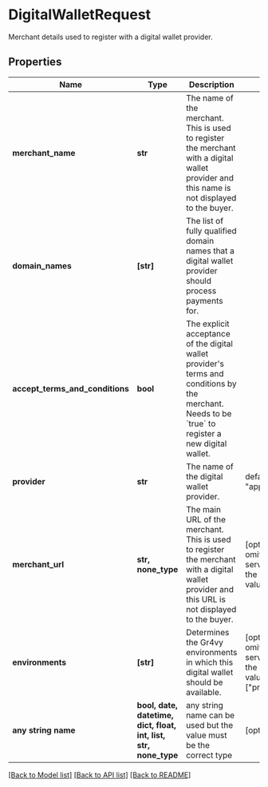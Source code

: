 # DigitalWalletRequest

Merchant details used to register with a digital wallet provider.

## Properties
Name | Type | Description | Notes
------------ | ------------- | ------------- | -------------
**merchant_name** | **str** | The name of the merchant. This is used to register the merchant with a digital wallet provider and this name is not displayed to the buyer. | 
**domain_names** | **[str]** | The list of fully qualified domain names that a digital wallet provider should process payments for. | 
**accept_terms_and_conditions** | **bool** | The explicit acceptance of the digital wallet provider&#39;s terms and conditions by the merchant. Needs to be &#x60;true&#x60; to register a new digital wallet. | 
**provider** | **str** | The name of the digital wallet provider. | defaults to "apple"
**merchant_url** | **str, none_type** | The main URL of the merchant. This is used to register the merchant with a digital wallet provider and this URL is not displayed to the buyer. | [optional]  if omitted the server will use the default value of "null"
**environments** | **[str]** | Determines the Gr4vy environments in which this digital wallet should be available. | [optional]  if omitted the server will use the default value of ["production"]
**any string name** | **bool, date, datetime, dict, float, int, list, str, none_type** | any string name can be used but the value must be the correct type | [optional]

[[Back to Model list]](../README.md#documentation-for-models) [[Back to API list]](../README.md#documentation-for-api-endpoints) [[Back to README]](../README.md)


